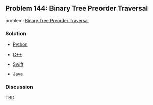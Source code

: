 ## Problem 144: Binary Tree Preorder Traversal

problem: [Binary Tree Preorder Traversal](https://leetcode.com/problems/binary-tree-preorder-traversal/)

### Solution

- [Python](../python/problem144.py)

- [C++](../cpp/problem144.cpp)

- [Swift](../swift/problem144.swift)

- [Java](../java/problem144.java)

### Discussion

TBD

